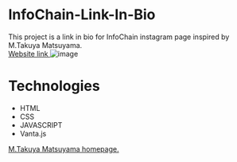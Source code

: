 # InfoChain-Link-In-Bio
This project is a link in bio for InfoChain instagram page inspired by M.Takuya Matsuyama.<br/>
<a href="https://abdelmounaim2001.github.io/InfoChain-Link-In-Bio/"> Website link </a> 
![image](https://user-images.githubusercontent.com/102379343/198369784-ffa14575-16dc-40ba-b99c-0089feef6c26.png)
# Technologies
<ul>
  <li>
    HTML
  </li>
  <li>
    CSS
  </li>
  <li>
    JAVASCRIPT
  </li>
  <li>
    Vanta.js
  </li>
</ul>

<a href="https://www.craftz.dog/">M.Takuya Matsuyama homepage. </a>

